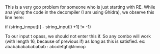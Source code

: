 
This is a very goo problem for someone who is just starting with RE.
While analysing the code in the decompiler (I am using Ghidra), we observe this line here:

if  (string_innput[i] - string_input[i +1] != -1)

To our input t opass, we should not enter this if. So any combo will work (with length 16, because of previous if) as long as this is satisfied.
ex: abababababababab 
  : abcdefghijklmnop

